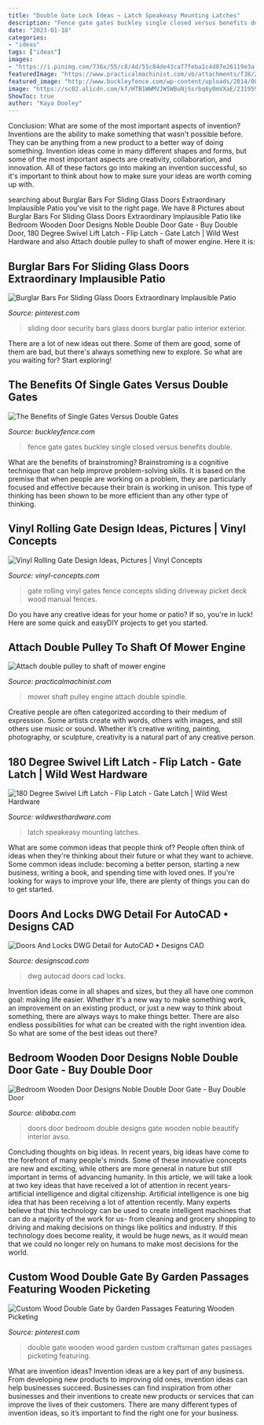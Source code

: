 ```yaml
---
title: "Double Gate Lock Ideas ~ Latch Speakeasy Mounting Latches"
description: "Fence gate gates buckley single closed versus benefits double"
date: "2023-01-18"
categories:
- "ideas"
tags: ["ideas"]
images:
- "https://i.pinimg.com/736x/55/c8/4d/55c84de43ca77feba1c4d87e26119e3a.jpg"
featuredImage: "https://www.practicalmachinist.com/vb/attachments/f38/204637d1501672197-attach-double-pulley-shaft-mower-engine-spindle.jpg"
featured_image: "http://www.buckleyfence.com/wp-content/uploads/2014/08/Buckley-Fence-EZLatch-Black-Closed-Gate.jpg"
image: "https://sc02.alicdn.com/kf/HTB1WWMVJWSWBuNjSsrbq6y0mVXaE/231959526/HTB1WWMVJWSWBuNjSsrbq6y0mVXaE.jpg"
ShowToc: true
author: "Kaya Dooley"
---
```



Conclusion: What are some of the most important aspects of invention?
Inventions are the ability to make something that wasn't possible before. They can be anything from a new product to a better way of doing something. Invention ideas come in many different shapes and forms, but some of the most important aspects are creativity, collaboration, and innovation. All of these factors go into making an invention successful, so it's important to think about how to make sure your ideas are worth coming up with.

	

		
searching about Burglar Bars For Sliding Glass Doors Extraordinary Implausible Patio you've visit to the right page. We have 8 Pictures about Burglar Bars For Sliding Glass Doors Extraordinary Implausible Patio like Bedroom Wooden Door Designs Noble Double Door Gate - Buy Double Door, 180 Degree Swivel Lift Latch - Flip Latch - Gate Latch | Wild West Hardware and also Attach double pulley to shaft of mower engine. Here it is:
		
    
## Burglar Bars For Sliding Glass Doors Extraordinary Implausible Patio

<img loading=lazy src="https://i.pinimg.com/736x/1b/fc/9b/1bfc9b69299a9f0c36cfa76d9ece2460.jpg" onerror="this.onerror=null;this.src='https://tse4.mm.bing.net/th?id=OIP.RiutrhLvU6j9qpAAT5vhtAHaHa&amp;pid=15.1';" alt="Burglar Bars For Sliding Glass Doors Extraordinary Implausible Patio">

_Source: pinterest.com_

>sliding door security bars glass doors burglar patio interior exterior. 

	

There are a lot of new ideas out there. Some of them are good, some of them are bad, but there's always something new to explore. So what are you waiting for? Start exploring!

    
## The Benefits Of Single Gates Versus Double Gates

<img loading=lazy src="http://www.buckleyfence.com/wp-content/uploads/2014/08/Buckley-Fence-EZLatch-Black-Closed-Gate.jpg" onerror="this.onerror=null;this.src='https://tse4.mm.bing.net/th?id=OIP.AiH7lMmk0XjCCJIGLpw67QHaJ6&amp;pid=15.1';" alt="The Benefits of Single Gates Versus Double Gates">

_Source: buckleyfence.com_

>fence gate gates buckley single closed versus benefits double. 

	

What are the benefits of brainstroming?
Brainstroming is a cognitive technique that can help improve problem-solving skills. It is based on the premise that when people are working on a problem, they are particularly focused and effective because their brain is working in unison. This type of thinking has been shown to be more efficient than any other type of thinking.

    
## Vinyl Rolling Gate Design Ideas, Pictures | Vinyl Concepts

<img loading=lazy src="http://vinyl-concepts.com/wp-content/uploads/2016/06/vinyl-rolling-gate-09.jpg" onerror="this.onerror=null;this.src='https://tse1.mm.bing.net/th?id=OIP.TJ8bFhL3s2JdiF_VrALxyAHaFj&amp;pid=15.1';" alt="Vinyl Rolling Gate Design Ideas, Pictures | Vinyl Concepts">

_Source: vinyl-concepts.com_

>gate rolling vinyl gates fence concepts sliding driveway picket deck wood manual fences. 

	

Do you have any creative ideas for your home or patio? If so, you're in luck! Here are some quick and easyDIY projects to get you started.

    
## Attach Double Pulley To Shaft Of Mower Engine

<img loading=lazy src="https://www.practicalmachinist.com/vb/attachments/f38/204637d1501672197-attach-double-pulley-shaft-mower-engine-spindle.jpg" onerror="this.onerror=null;this.src='https://tse2.mm.bing.net/th?id=OIP.tNtUYvDuWS9wUF1MyLk0EAHaEc&amp;pid=15.1';" alt="Attach double pulley to shaft of mower engine">

_Source: practicalmachinist.com_

>mower shaft pulley engine attach double spindle. 

	

Creative people are often categorized according to their medium of expression. Some artists create with words, others with images, and still others use music or sound. Whether it’s creative writing, painting, photography, or sculpture, creativity is a natural part of any creative person.

    
## 180 Degree Swivel Lift Latch - Flip Latch - Gate Latch | Wild West Hardware

<img loading=lazy src="https://cdn.shopify.com/s/files/1/1074/6458/products/swivel_latch_dimensions_grande.jpg?v=1604257887" onerror="this.onerror=null;this.src='https://tse3.mm.bing.net/th?id=OIP.4Kmxo7sJiPwyBGdQzC4iDAHaG6&amp;pid=15.1';" alt="180 Degree Swivel Lift Latch - Flip Latch - Gate Latch | Wild West Hardware">

_Source: wildwesthardware.com_

>latch speakeasy mounting latches. 

	

What are some common ideas that people think of?
People often think of ideas when they're thinking about their future or what they want to achieve. Some common ideas include: becoming a better person, starting a new business, writing a book, and spending time with loved ones. If you're looking for ways to improve your life, there are plenty of things you can do to get started.

    
## Doors And Locks DWG Detail For AutoCAD • Designs CAD

<img loading=lazy src="https://designscad.com/wp-content/uploads/2016/11/doorsandlocks_56181.gif" onerror="this.onerror=null;this.src='https://tse1.mm.bing.net/th?id=OIP.DFKZlmXp7gTjnyBaLQzRvgHaFF&amp;pid=15.1';" alt="Doors And Locks DWG Detail for AutoCAD • Designs CAD">

_Source: designscad.com_

>dwg autocad doors cad locks. 

	

Invention ideas come in all shapes and sizes, but they all have one common goal: making life easier. Whether it's a new way to make something work, an improvement on an existing product, or just a new way to think about something, there are always ways to make things better. There are also endless possibilities for what can be created with the right invention idea. So what are some of the best ideas out there?

    
## Bedroom Wooden Door Designs Noble Double Door Gate - Buy Double Door

<img loading=lazy src="https://sc02.alicdn.com/kf/HTB1WWMVJWSWBuNjSsrbq6y0mVXaE/231959526/HTB1WWMVJWSWBuNjSsrbq6y0mVXaE.jpg" onerror="this.onerror=null;this.src='https://tse2.mm.bing.net/th?id=OIP.ofpHnNdVzvbpRgbGvJQK4QHaLN&amp;pid=15.1';" alt="Bedroom Wooden Door Designs Noble Double Door Gate - Buy Double Door">

_Source: alibaba.com_

>doors door bedroom double designs gate wooden noble beautify interior avso. 

	

Concluding thoughts on big ideas.
In recent years, big ideas have come to the forefront of many people's minds. Some of these innovative concepts are new and exciting, while others are more general in nature but still important in terms of advancing humanity. In this article, we will take a look at two key ideas that have received a lot of attention in recent years- artificial intelligence and digital citizenship. 
Artificial intelligence is one big idea that has been receiving a lot of attention recently. Many experts believe that this technology can be used to create intelligent machines that can do a majority of the work for us- from cleaning and grocery shopping to driving and making decisions on things like politics and industry. If this technology does become reality, it would be huge news, as it would mean that we could no longer rely on humans to make most decisions for the world.

    
## Custom Wood Double Gate By Garden Passages Featuring Wooden Picketing

<img loading=lazy src="https://i.pinimg.com/736x/55/c8/4d/55c84de43ca77feba1c4d87e26119e3a.jpg" onerror="this.onerror=null;this.src='https://tse3.mm.bing.net/th?id=OIP.NCoqCrQDLoHTs9nMoYHN1gHaJ3&amp;pid=15.1';" alt="Custom Wood Double Gate by Garden Passages Featuring Wooden Picketing">

_Source: pinterest.com_

>double gate wooden wood garden custom craftsman gates passages picketing featuring. 

	

What are invention ideas?
Invention ideas are a key part of any business. From developing new products to improving old ones, invention ideas can help businesses succeed. Businesses can find inspiration from other businesses and their inventions to create new products or services that can improve the lives of their customers. There are many different types of invention ideas, so it’s important to find the right one for your business.

